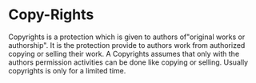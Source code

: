 # Copy-Rights
Copyrights is a protection which is given to authors of"original works or authorship".
It is the protection provide to authors work from authorized copying or selling their work.
A Copyrights assumes that only with the authors permission activities can be done like copying or selling.
Usually copyrights is only for a limited time.
